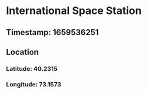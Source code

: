 # International Space Station
## Timestamp: 1659536251
## Location
### Latitude: 40.2315
### Longitude: 73.1573